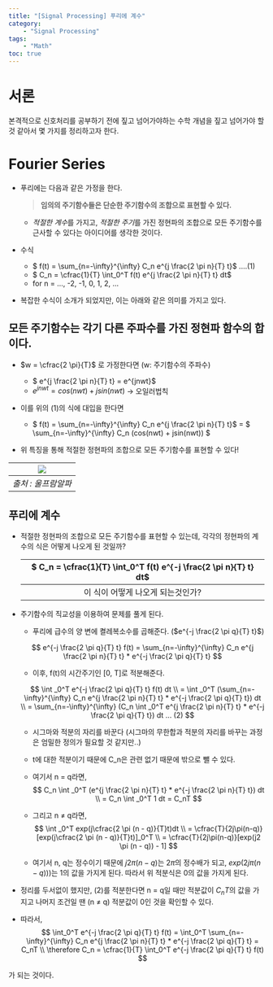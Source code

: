 ```yaml
---
title: "[Signal Processing] 푸리에 계수"
category:
    - "Signal Processing"
tags:
    - "Math"
toc: true
---
```

# 서론
본격적으로 신호처리를 공부하기 전에 짚고 넘어가야하는 수학 개념을 짚고 넘어가야 할 것 같아서 몇 가지를 정리하고자 한다.

# Fourier Series
* 푸리에는 다음과 같은 가정을 한다.
    > **임의의 주기함수들은 단순한 주기함수의 조합으로 표현할 수 있다.**
    * *적절한 계수*를 가지고, *적절한 주기*를 가진 정현파의 조합으로 모든 주기함수를 근사할 수 있다는 아이디어를 생각한 것이다.

* 수식
    * $ f(t) = \sum_{n=-\infty}^{\infty} C_n e^{j \frac{2 \pi n}{T} t}$ ....(1)
    * $ C_n = \cfrac{1}{T} \int_0^T f(t) e^{j \frac{2 \pi n}{T} t} dt$
    * for n = ..., -2, -1, 0, 1, 2, ...

* 복잡한 수식이 소개가 되었지만, 이는 아래와 같은 의미를 가지고 있다.

## 모든 주기함수는 각기 다른 주파수를 가진 정현파 함수의 합이다.

* $w = \cfrac{2 \pi}{T}$ 로 가정한다면 (w: 주기함수의 주파수)
    * $ e^{j \frac{2 \pi n}{T} t} = e^{jnwt}$
    * $e^{jnwt} = cos(nwt) + jsin(nwt)$ -> 오일러법칙

* 이를 위의 (1)의 식에 대입을 한다면
    * $ f(t) = \sum_{n=-\infty}^{\infty} C_n e^{j \frac{2 \pi n}{T} t}$  = $ \sum_{n=-\infty}^{\infty} C_n (cos(nwt) + jsin(nwt)) $

* 위 특징을 통해 적절한 정현파의 조합으로 모든 주기함수를 표현할 수 있다!

|![](https://mathworld.wolfram.com/images/eps-svg/FourierSeriesExamples_1200.svg)|
|:--:|
| *출처 : 울프람알파*|

## 푸리에 계수
* 적절한 정현파의 조합으로 모든 주기함수를 표현할 수 있는데, 각각의 정현파의 계수의 식은 어떻게 나오게 된 것일까?

    | $ C_n = \cfrac{1}{T} \int_0^T f(t) e^{-j \frac{2 \pi n}{T} t} dt$|
    |:---:|
    |이 식이 어떻게 나오게 되는것인가?|

* 주기함수의 직교성을 이용하여 문제를 풀게 된다.
    * 푸리에 급수의 양 변에 켤레복소수를 곱해준다. ($e^{-j \frac{2 \pi q}{T} t}$)

    $$ e^{-j \frac{2 \pi q}{T} t} f(t) = \sum_{n=-\infty}^{\infty} C_n e^{j \frac{2 \pi n}{T} t} * e^{-j \frac{2 \pi q}{T} t} $$
    * 이후, f(t)의 시간주기인 [0, T]로 적분해준다.

    $$ 
    \int _0^T e^{-j \frac{2 \pi q}{T} t} f(t) dt 
    \\ = \int _0^T (\sum_{n=-\infty}^{\infty} C_n e^{j \frac{2 \pi n}{T} t} * e^{-j \frac{2 \pi q}{T} t}) dt 
    \\ = \sum_{n=-\infty}^{\infty} (C_n \int _0^T  e^{j \frac{2 \pi n}{T} t} * e^{-j \frac{2 \pi q}{T} t}) dt ... (2)
    $$

    * 시그마와 적분의 자리를 바꾼다 (시그마의 무한합과 적분의 자리를 바꾸는 과정은 엄밀한 정의가 필요할 것 같지만..)
    * t에 대한 적분이기 때문에 C_n은 관련 없기 때문에 밖으로 뺄 수 있다.

    * 여기서 n = q라면,
    $$ 
    C_n \int _0^T  (e^{j \frac{2 \pi n}{T} t} * e^{-j \frac{2 \pi n}{T} t}) dt
    \\ = C_n \int _0^T  1 dt = C_nT
    $$
    
    * 그리고 n $\neq$ q라면,
    $$
    \int _0^T exp(j\cfrac{2 \pi (n - q)}{T}t)dt
    \\ = \cfrac{T}{2j\pi(n-q)}[exp(j\cfrac{2 \pi (n - q)}{T}t)]_0^T
    \\ = \cfrac{T}{2j\pi(n-q)}[exp(j2 \pi (n - q)) - 1]
    $$
    * 여기서 n, q는 정수이기 때문에 $j2 \pi (n - q)$는 $2 \pi$의 정수배가 되고, $exp(2j\pi(n-q)))$는 1의 값을 가지게 된다.  따라서 위 적분식은 0의 값을 가지게 된다.

* 정리를 두서없이 했지만, (2)를 적분한다면 n = q일 때만 적분값이 $C_nT$의 값을 가지고 나머지 조건일 땐 (n $\neq$ q) 적분값이 0인 것을 확인할 수 있다.
* 따라서,
$$ 
\int_0^T e^{-j \frac{2 \pi q}{T} t} f(t) 
= \int_0^T \sum_{n=-\infty}^{\infty} C_n e^{j \frac{2 \pi n}{T} t} * e^{-j \frac{2 \pi q}{T} t}
= C_nT
\\
\therefore C_n = \cfrac{1}{T} \int_0^T e^{-j \frac{2 \pi q}{T} t} f(t) 
$$

가 되는 것이다.